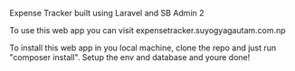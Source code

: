 Expense Tracker built using Laravel and SB Admin 2

To use this web app you can visit expensetracker.suyogyagautam.com.np

To install this web app in you local machine, clone the repo and just run "composer install". Setup the env and database and youre done!
